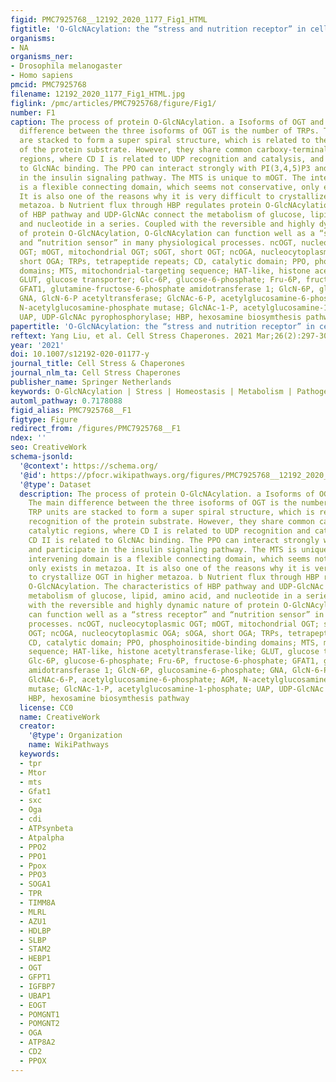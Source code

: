 ```yaml
---
figid: PMC7925768__12192_2020_1177_Fig1_HTML
figtitle: 'O-GlcNAcylation: the “stress and nutrition receptor” in cell stress response'
organisms:
- NA
organisms_ner:
- Drosophila melanogaster
- Homo sapiens
pmcid: PMC7925768
filename: 12192_2020_1177_Fig1_HTML.jpg
figlink: /pmc/articles/PMC7925768/figure/Fig1/
number: F1
caption: The process of protein O-GlcNAcylation. a Isoforms of OGT and OGA. The main
  difference between the three isoforms of OGT is the number of TRPs. These TRP units
  are stacked to form a super spiral structure, which is related to the recognition
  of the protein substrate. However, they share common carboxy-terminal catalytic
  regions, where CD I is related to UDP recognition and catalysis, and CD II is related
  to GlcNAc binding. The PPO can interact strongly with PI(3,4,5)P3 and participate
  in the insulin signaling pathway. The MTS is unique to mOGT. The intervening domain
  is a flexible connecting domain, which seems not conservative, only exists in metazoa.
  It is also one of the reasons why it is very difficult to crystallize OGT in higher
  metazoa. b Nutrient flux through HBP regulates protein O-GlcNAcylation. The characteristics
  of HBP pathway and UDP-GlcNAc connect the metabolism of glucose, lipid, amino acid,
  and nucleotide in a series. Coupled with the reversible and highly dynamic nature
  of protein O-GlcNAcylation, O-GlcNAcylation can function well as a “stress receptor”
  and “nutrition sensor” in many physiological processes. ncOGT, nucleocytoplasmic
  OGT; mOGT, mitochondrial OGT; sOGT, short OGT; ncOGA, nucleocytoplasmic OGA; sOGA,
  short OGA; TRPs, tetrapeptide repeats; CD, catalytic domain; PPO, phosphoinositide-binding
  domains; MTS, mitochondrial-targeting sequence; HAT-like, histone acetyltransferase-like;
  GLUT, glucose transporter; Glc-6P, glucose-6-phosphate; Fru-6P, fructose-6-phosphate;
  GFAT1, glutamine-fructose-6-phosphate amidotransferase 1; GlcN-6P, glucosamine-6-phosphate;
  GNA, GlcN-6-P acetyltransferase; GlcNAc-6-P, acetylglucosamine-6-phosphate; AGM,
  N-acetylglucosamine-phosphate mutase; GlcNAc-1-P, acetylglucosamine-1-phosphate;
  UAP, UDP-GlcNAc pyrophosphorylase; HBP, hexosamine biosymthesis pathway
papertitle: 'O-GlcNAcylation: the “stress and nutrition receptor” in cell stress response.'
reftext: Yang Liu, et al. Cell Stress Chaperones. 2021 Mar;26(2):297-309.
year: '2021'
doi: 10.1007/s12192-020-01177-y
journal_title: Cell Stress & Chaperones
journal_nlm_ta: Cell Stress Chaperones
publisher_name: Springer Netherlands
keywords: O-GlcNAcylation | Stress | Homeostasis | Metabolism | Pathogenesis
automl_pathway: 0.7178088
figid_alias: PMC7925768__F1
figtype: Figure
redirect_from: /figures/PMC7925768__F1
ndex: ''
seo: CreativeWork
schema-jsonld:
  '@context': https://schema.org/
  '@id': https://pfocr.wikipathways.org/figures/PMC7925768__12192_2020_1177_Fig1_HTML.html
  '@type': Dataset
  description: The process of protein O-GlcNAcylation. a Isoforms of OGT and OGA.
    The main difference between the three isoforms of OGT is the number of TRPs. These
    TRP units are stacked to form a super spiral structure, which is related to the
    recognition of the protein substrate. However, they share common carboxy-terminal
    catalytic regions, where CD I is related to UDP recognition and catalysis, and
    CD II is related to GlcNAc binding. The PPO can interact strongly with PI(3,4,5)P3
    and participate in the insulin signaling pathway. The MTS is unique to mOGT. The
    intervening domain is a flexible connecting domain, which seems not conservative,
    only exists in metazoa. It is also one of the reasons why it is very difficult
    to crystallize OGT in higher metazoa. b Nutrient flux through HBP regulates protein
    O-GlcNAcylation. The characteristics of HBP pathway and UDP-GlcNAc connect the
    metabolism of glucose, lipid, amino acid, and nucleotide in a series. Coupled
    with the reversible and highly dynamic nature of protein O-GlcNAcylation, O-GlcNAcylation
    can function well as a “stress receptor” and “nutrition sensor” in many physiological
    processes. ncOGT, nucleocytoplasmic OGT; mOGT, mitochondrial OGT; sOGT, short
    OGT; ncOGA, nucleocytoplasmic OGA; sOGA, short OGA; TRPs, tetrapeptide repeats;
    CD, catalytic domain; PPO, phosphoinositide-binding domains; MTS, mitochondrial-targeting
    sequence; HAT-like, histone acetyltransferase-like; GLUT, glucose transporter;
    Glc-6P, glucose-6-phosphate; Fru-6P, fructose-6-phosphate; GFAT1, glutamine-fructose-6-phosphate
    amidotransferase 1; GlcN-6P, glucosamine-6-phosphate; GNA, GlcN-6-P acetyltransferase;
    GlcNAc-6-P, acetylglucosamine-6-phosphate; AGM, N-acetylglucosamine-phosphate
    mutase; GlcNAc-1-P, acetylglucosamine-1-phosphate; UAP, UDP-GlcNAc pyrophosphorylase;
    HBP, hexosamine biosymthesis pathway
  license: CC0
  name: CreativeWork
  creator:
    '@type': Organization
    name: WikiPathways
  keywords:
  - tpr
  - Mtor
  - mts
  - Gfat1
  - sxc
  - Oga
  - cdi
  - ATPsynbeta
  - Atpalpha
  - PPO2
  - PPO1
  - Ppox
  - PPO3
  - SOGA1
  - TPR
  - TIMM8A
  - MLRL
  - AZU1
  - HDLBP
  - SLBP
  - STAM2
  - HEBP1
  - OGT
  - GFPT1
  - IGFBP7
  - UBAP1
  - EOGT
  - POMGNT1
  - POMGNT2
  - OGA
  - ATP8A2
  - CD2
  - PPOX
---
```

